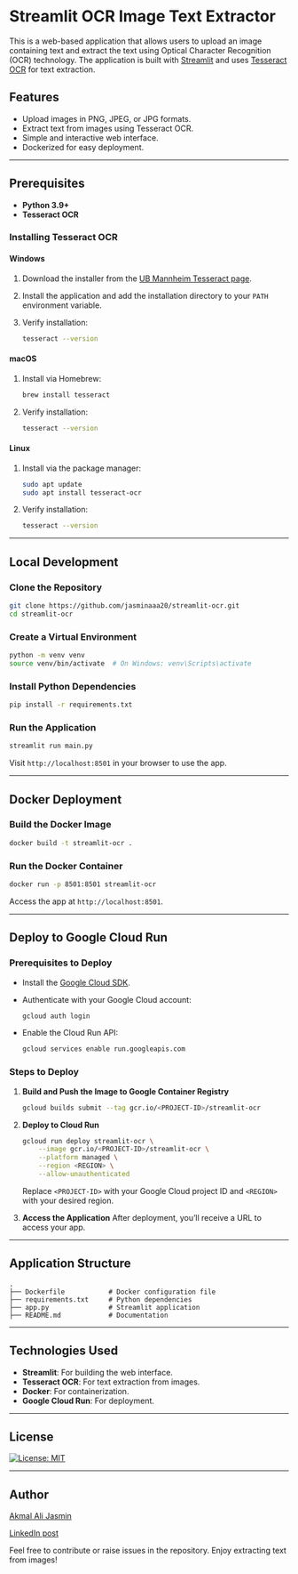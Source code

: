 # Streamlit OCR Image Text Extractor

This is a web-based application that allows users to upload an image containing text and extract the text using Optical Character Recognition (OCR) technology. The application is built with [Streamlit](https://streamlit.io) and uses [Tesseract OCR](https://github.com/tesseract-ocr) for text extraction.

## Features

- Upload images in PNG, JPEG, or JPG formats.
- Extract text from images using Tesseract OCR.
- Simple and interactive web interface.
- Dockerized for easy deployment.

---

## Prerequisites

- **Python 3.9+**
- **Tesseract OCR**

### Installing Tesseract OCR

#### Windows

1. Download the installer from the [UB Mannheim Tesseract page](https://github.com/UB-Mannheim/tesseract/wiki).
2. Install the application and add the installation directory to your `PATH` environment variable.
3. Verify installation:

   ```bash
   tesseract --version
   ```

#### macOS

1. Install via Homebrew:

   ```bash
   brew install tesseract
   ```

2. Verify installation:

   ```bash
   tesseract --version
   ```

#### Linux

1. Install via the package manager:

   ```bash
   sudo apt update
   sudo apt install tesseract-ocr
   ```

2. Verify installation:

   ```bash
   tesseract --version
   ```

---

## Local Development

### Clone the Repository

```bash
git clone https://github.com/jasminaaa20/streamlit-ocr.git
cd streamlit-ocr
```

### Create a Virtual Environment

```bash
python -m venv venv
source venv/bin/activate  # On Windows: venv\Scripts\activate
```

### Install Python Dependencies

```bash
pip install -r requirements.txt
```

### Run the Application

```bash
streamlit run main.py
```

Visit `http://localhost:8501` in your browser to use the app.

---

## Docker Deployment

### Build the Docker Image

```bash
docker build -t streamlit-ocr .
```

### Run the Docker Container

```bash
docker run -p 8501:8501 streamlit-ocr
```

Access the app at `http://localhost:8501`.

---

## Deploy to Google Cloud Run

### Prerequisites to Deploy

- Install the [Google Cloud SDK](https://cloud.google.com/sdk/docs/install).
- Authenticate with your Google Cloud account:

  ```bash
  gcloud auth login
  ```

- Enable the Cloud Run API:

  ```bash
  gcloud services enable run.googleapis.com
  ```

### Steps to Deploy

1. **Build and Push the Image to Google Container Registry**

   ```bash
   gcloud builds submit --tag gcr.io/<PROJECT-ID>/streamlit-ocr
   ```

2. **Deploy to Cloud Run**

   ```bash
   gcloud run deploy streamlit-ocr \
       --image gcr.io/<PROJECT-ID>/streamlit-ocr \
       --platform managed \
       --region <REGION> \
       --allow-unauthenticated
   ```

   Replace `<PROJECT-ID>` with your Google Cloud project ID and `<REGION>` with your desired region.

3. **Access the Application**
   After deployment, you’ll receive a URL to access your app.

---

## Application Structure

```plaintext
.
├── Dockerfile           # Docker configuration file
├── requirements.txt     # Python dependencies
├── app.py               # Streamlit application
├── README.md            # Documentation
```

---

## Technologies Used

- **Streamlit**: For building the web interface.
- **Tesseract OCR**: For text extraction from images.
- **Docker**: For containerization.
- **Google Cloud Run**: For deployment.

---

## License

[![License: MIT](https://img.shields.io/badge/License-MIT-yellow.svg?style=for-the-badge)](https://opensource.org/licenses/MIT)

---

## Author

[Akmal Ali Jasmin](https://github.com/jasminaaa20)

[LinkedIn post](https://www.linkedin.com/posts/akmal-ali-jasmin_github-jasminaaa20streamlit-ocr-activity-7286394636074459136-tNH2)

Feel free to contribute or raise issues in the repository. Enjoy extracting text from images!
